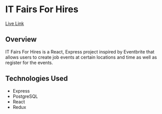 # IT Fairs For Hires
[Live Link](https://it-fairs-for-hires.herokuapp.com/)

## Overview
IT Fairs For Hires is a React, Express project inspired by Eventbrite that allows users to create job events at certain locations and time as well as register for the events. 

## Technologies Used
- Express
- PostgreSQL
- React
- Redux




